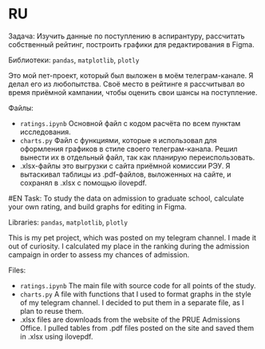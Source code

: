 # RU
Задача: Изучить данные по поступлению в аспирантуру, рассчитать собственный рейтинг, построить графики для редактирования в Figma.

Библиотеки: `pandas`, `matplotlib`, `plotly`

Это мой пет-проект, который был выложен в моём телеграм-канале. Я делал его из любопытства. Своё место в рейтинге я рассчитывал во время приёмной кампании, чтобы оценить свои шансы на поступление.

Файлы:
- `ratings.ipynb` Основной файл с кодом расчёта по всем пунктам исследования.
- `charts.py` Файл с функциями, которые я использовал для оформления графиков в стиле своего телеграм-канала. Решил вынести их в отдельный файл, так как планирую переиспользовать.
- .xlsx-файлы это выгрузки с сайта приёмной комиссии РЭУ. Я вытаскивал таблицы из .pdf-файлов, выложенных на сайте, и сохранял в .xlsx с помощью ilovepdf.


#EN
Task: To study the data on admission to graduate school, calculate your own rating, and build graphs for editing in Figma.

Libraries: `pandas`, `matplotlib`, `plotly`

This is my pet project, which was posted on my telegram channel. I made it out of curiosity. I calculated my place in the ranking during the admission campaign in order to assess my chances of admission.

Files:
- `ratings.ipynb` The main file with source code for all points of the study.
- `charts.py` A file with functions that I used to format graphs in the style of my telegram channel. I decided to put them in a separate file, as I plan to reuse them.
- .xlsx files are downloads from the website of the PRUE Admissions Office. I pulled tables from .pdf files posted on the site and saved them in .xlsx using ilovepdf.
